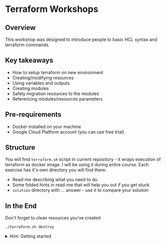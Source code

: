 # Terraform Workshops

## Overview 

This workshop was designed to introduce people to basic HCL syntax and terraform commands.

## Key takeaways

* How to setup terraform on new environment
* Creating/modifying resources
* Using variables and outputs
* Creating modules
* Safely migration resources to the modules
* Referencing modules/resources parameters

## Pre-requirements

* Docker installed on your machine
* Google Cloud Platform account (you can use free trial)

## Structure 

You will find `terraform.sh` script in current repository - it wraps execution of terraform as docker image. I will be using it during entire course.
Each exercise has it's own directory you will find there:
* Read-me describing what you need to do.
* Some folded hints in read-me that will help you out if you get stuck
* `solution` directory with ... answer - use it to compare your solution


## In the End

Don't forget to clean resources you've created
```
./terraform.sh destroy
```

<details><summary>Hint: Getting started</summary>
<p>
  
---
##### Start with 00-Setup
---
</p>
</details>
